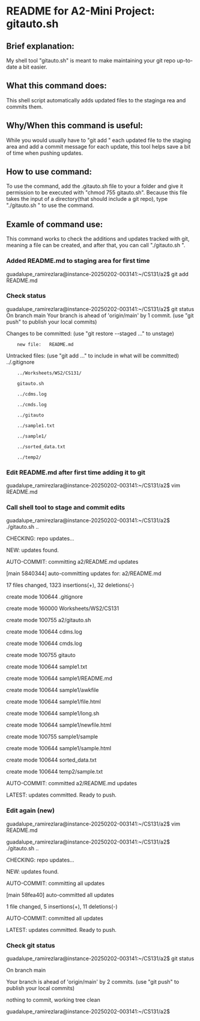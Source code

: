 # README for A2-Mini Project: gitauto.sh

## Brief explanation:
My shell tool "gitauto.sh" is meant to make maintaining your git repo up-to-date a bit easier.

## What this command does:
This shell script automatically adds updated files to the staginga rea and commits
them.

## Why/When this command is useful:
While you would usually have to "git add <filename>" each updated file to the staging area and add a commit message for each update, this tool helps save a bit of time when pushing updates.
 
## How to use command:
To use the command, add the .gitauto.sh file to your a folder and give it permission to be executed with "chmod 755 gitauto.sh". Because this file takes the input of a directory(that should include a git repo), type "./gitauto.sh <directory of repo>" to use the command.

## Examle of command use:
This command works to check the additions and updates tracked with git, meaning a file can be created, and after that, you can call "./gitauto.sh <directory of repo>".

### Added README.md to staging area for first time
guadalupe_ramirezlara@instance-20250202-003141:~/CS131/a2$ git add README.md

### Check status
guadalupe_ramirezlara@instance-20250202-003141:~/CS131/a2$ git status
On branch main
Your branch is ahead of 'origin/main' by 1 commit.
  (use "git push" to publish your local commits)

Changes to be committed:
  (use "git restore --staged <file>..." to unstage)
       
        new file:   README.md

Untracked files:
  (use "git add <file>..." to include in what will be committed)
        ../.gitignore
        
        ../Worksheets/WS2/CS131/
        
        gitauto.sh
        
        ../cdms.log
        
        ../cmds.log
        
        ../gitauto
        
        ../sample1.txt
        
        ../sample1/
        
        ../sorted_data.txt
        
        ../temp2/


### Edit README.md after first time adding it to git
guadalupe_ramirezlara@instance-20250202-003141:~/CS131/a2$ vim README.md

### Call shell tool to stage and commit edits
guadalupe_ramirezlara@instance-20250202-003141:~/CS131/a2$ ./gitauto.sh ..

CHECKING: repo updates...

NEW: updates found.

AUTO-COMMIT: committing a2/README.md updates

[main 5840344] auto-committing updates for: a2/README.md

 17 files changed, 1323 insertions(+), 32 deletions(-)
 
 create mode 100644 .gitignore
 
 create mode 160000 Worksheets/WS2/CS131
 
 create mode 100755 a2/gitauto.sh
 
 create mode 100644 cdms.log
 
 create mode 100644 cmds.log
 
 create mode 100755 gitauto
 
 create mode 100644 sample1.txt
 
 create mode 100644 sample1/README.md
 
 create mode 100644 sample1/awkfile
 
 create mode 100644 sample1/file.html
 
 create mode 100644 sample1/long.sh
 
 create mode 100644 sample1/newfile.html
 
 create mode 100755 sample1/sample
 
 create mode 100644 sample1/sample.html
 
 create mode 100644 sorted_data.txt

 create mode 100644 temp2/sample.txt

AUTO-COMMIT: committed a2/README.md updates

LATEST: updates committed. Ready to push.


### Edit again (new)
guadalupe_ramirezlara@instance-20250202-003141:~/CS131/a2$ vim README.md

guadalupe_ramirezlara@instance-20250202-003141:~/CS131/a2$ ./gitauto.sh ..

CHECKING: repo updates...

NEW: updates found.

AUTO-COMMIT: committing all updates

[main 58fea40] auto-committed all updates

 1 file changed, 5 insertions(+), 11 deletions(-)

AUTO-COMMIT: committed all updates

LATEST: updates committed. Ready to push.


### Check git status
guadalupe_ramirezlara@instance-20250202-003141:~/CS131/a2$ git status

On branch main

Your branch is ahead of 'origin/main' by 2 commits.
  (use "git push" to publish your local commits)

nothing to commit, working tree clean

guadalupe_ramirezlara@instance-20250202-003141:~/CS131/a2$  

